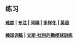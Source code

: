 ## 练习<!-- {docsify-ignore-all} -->

#### [难度](/引用/案例/心理/学习/练习/难度.md) | [专注](/引用/案例/心理/学习/练习/专注.md) | [间隔](/引用/案例/心理/学习/练习/间隔.md) | [多样化](/引用/案例/心理/学习/练习/多样化.md) | [英语](/引用/案例/心理/学习/练习/英语.md)

#### [棒球训练](https://yamaeye.pages.dev/newspaper/public/2023-08-21/专业/竞赛/加利福尼亚州立理工大学棒球队/) | [文斯·杜利的橄榄球训练](https://yamaeye.pages.dev/newspaper/public/2023-08-20/专业/竞赛/文斯·杜利的橄榄球训练/)

